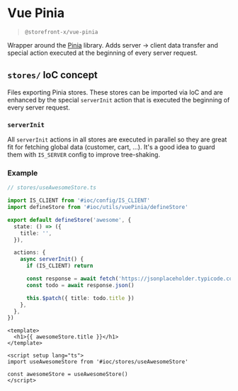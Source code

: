 # Vue Pinia

> `@storefront-x/vue-pinia`

Wrapper around the [Pinia](https://pinia.vuejs.org) library. Adds server -> client data transfer and special action executed at the beginning of every server request.

## `stores/` IoC concept

Files exporting Pinia stores. These stores can be imported via IoC and are enhanced by the special `serverInit` action that is executed the beginning of every server request.

### `serverInit`

All `serverInit` actions in all stores are executed in parallel so they are great fit for fetching global data (customer, cart, ...). It's a good idea to guard them with `IS_SERVER` config to improve tree-shaking.

### Example

```ts
// stores/useAwesomeStore.ts

import IS_CLIENT from '#ioc/config/IS_CLIENT'
import defineStore from '#ioc/utils/vuePinia/defineStore'

export default defineStore('awesome', {
  state: () => ({
    title: '',
  }),

  actions: {
    async serverInit() {
      if (IS_CLIENT) return

      const response = await fetch('https://jsonplaceholder.typicode.com/todos/1')
      const todo = await response.json()

      this.$patch({ title: todo.title })
    },
  },
})
```

```vue
<template>
  <h1>{{ awesomeStore.title }}</h1>
</template>

<script setup lang="ts">
import useAwesomeStore from '#ioc/stores/useAwesomeStore'

const awesomeStore = useAwesomeStore()
</script>
```

